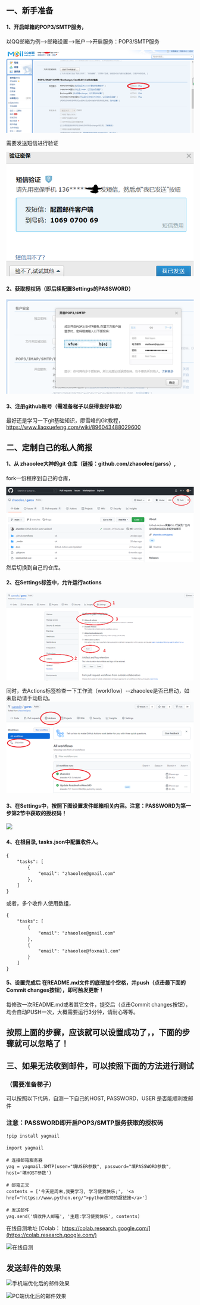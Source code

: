 ## 一、新手准备

#### 1、开启邮箱的POP3/SMTP服务，
以QQ邮箱为例-->邮箱设置-->账户-->开启服务：POP3/SMTP服务

![](https://github.com/carooly/garss/blob/main/readme/001.PNG)

需要发送短信进行验证

![](https://github.com/carooly/garss/blob/main/readme/002.PNG)

#### 2、获取授权码（即后续配置Settings的PASSWORD）
![](https://github.com/carooly/garss/blob/main/readme/003.PNG)

#### 3、注册github账号（需准备梯子以获得良好体验）
最好还是学习一下git基础知识，廖雪峰的Git教程，https://www.liaoxuefeng.com/wiki/896043488029600

## 二、定制自己的私人简报

#### 1、从 zhaoolee大神的git 仓库（链接：github.com/zhaoolee/garss）, 
fork一份程序到自己的仓库，

![](https://github.com/carooly/garss/blob/main/readme/004.PNG)
然后切换到自己的仓库。
#### 2、在Settings标签中，允许运行actions
![](https://github.com/carooly/garss/blob/main/readme/005.PNG)

同时，去Actions标签检查一下工作流（workflow）--zhaoolee是否已启动，如未启动请手动启动。
![](https://github.com/carooly/garss/blob/main/readme/006.PNG)

#### 3、在Settings中，按照下图设置发件邮箱相关内容。注意：PASSWORD为第一步第2节中获取的授权码！

![](https://cdn.fangyuanxiaozhan.com/assets/1629970189283arACkBKe.png)

#### 4、在根目录, tasks.json中配置收件人。
```
{
    "tasks": [
        {
            "email": "zhaoolee@gmail.com"
        },
    ]
}
```
或者，多个收件人使用数组，
```
{
    "tasks": [
        {
            "email": "zhaoolee@gmail.com"
        },
        {
            "email": "zhaoolee@foxmail.com"
        }
    ]
}
```

#### 5、设置完成后 在README.md文件的底部加个空格，并push（点击最下面的Commit changes按钮），即可触发更新！
每修改一次README.md或者其它文件，提交后（点击Commit changes按钮），均会自动PUSH一次，大概需要运行3分钟，请耐心等等。


## 按照上面的步骤，应该就可以设置成功了，，下面的步骤就可以忽略了！
## 

## 三、如果无法收到邮件，可以按照下面的方法进行测试
### （需要准备梯子）
可以按照以下代码，自测一下自己的HOST, PASSWORD，USER 是否能顺利发邮件
### 注意：PASSWORD即开启POP3/SMTP服务获取的授权码

```
!pip install yagmail

import yagmail

# 连接邮箱服务器
yag = yagmail.SMTP(user="填USER参数", password="填PASSWORD参数", host='填HOST参数')

# 邮箱正文
contents = ['今天是周末,我要学习, 学习使我快乐;', '<a href="https://www.python.org/">python官网的超链接</a>']

# 发送邮件
yag.send('填收件人邮箱', '主题:学习使我快乐', contents)
```

在线自测地址 [Colab： https://colab.research.google.com/](https://colab.research.google.com/)

![在线自测](https://i.v2ex.co/zQWM0V6b.png)

## 发送邮件的效果

![手机端优化后的邮件效果](https://cdn.fangyuanxiaozhan.com/assets/163039979740967wCT8RQ.jpeg)

![PC端优化后的邮件效果](https://cdn.fangyuanxiaozhan.com/assets/1630399693988c2tk8n7k.png)

